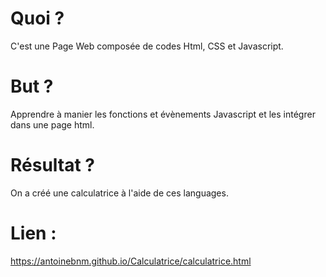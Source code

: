 # Quoi ? 
C'est une Page Web composée de codes Html, CSS et Javascript.
# But ?
Apprendre à manier les fonctions et évènements Javascript et les intégrer dans une page html. 
# Résultat ? 
On a créé une calculatrice à l'aide de ces languages. 
# Lien :
https://antoinebnm.github.io/Calculatrice/calculatrice.html
